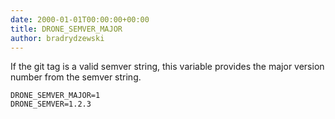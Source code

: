 ```yaml
---
date: 2000-01-01T00:00:00+00:00
title: DRONE_SEMVER_MAJOR
author: bradrydzewski
---
```


If the git tag is a valid semver string, this variable provides the major version number from the semver string.

```
DRONE_SEMVER_MAJOR=1
DRONE_SEMVER=1.2.3
```
